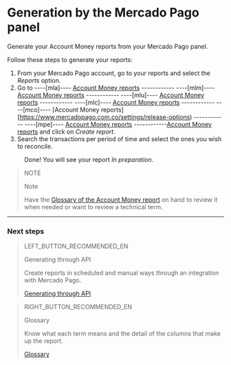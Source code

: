 
# Generation by the Mercado Pago panel

Generate your Account Money reports from your Mercado Pago panel.


Follow these steps to generate your reports:

1. From your Mercado Pago account, go to your reports and select the *Reports* option.
1. Go to ----[mla]---- [Account Money reports](https://www.mercadopago.com.ar/settings/release-options) ------------ ----[mlm]---- [Account Money reports](https://www.mercadopago.com.mlm/settings/release-options) ------------ ----[mlu]---- [Account Money reports](https://www.mercadopago.com.uy/settings/release-options) ------------ ----[mlc]---- [Account Money reports](https://www.mercadopago.com.cl/settings/release-options) ------------ ----[mco]---- [Account Money reports][https://www.mercadopago.com.co/settings/release-options) ------------ ----[mpe]---- [Account Money reports](https://www.mercadopago.com.pe/settings/release-options) ------------[Account Money reports]() and click on *Create report*.
1. Search the transactions per period of time and select the ones you wish to reconcile. 

<span style="margin-left:40px">Done! You will see your report *In preparation*.</span>

> NOTE
>
> Note
>
> Have the [Glossary of the Account Money report](https://www.mercadopago.com.ar/developers/en/guides/reports/account-money/glossary) on hand to review it when needed or want to review a technical term.

<hr/>

### Next steps

> LEFT_BUTTON_RECOMMENDED_EN
>
> Generating through API
>
> Create reports in scheduled and manual ways through an integration with Mercado Pago.
>
> [Generating through API](https://www.mercadopago.com.ar/developers/en/guides/reports/account-money/api)

> RIGHT_BUTTON_RECOMMENDED_EN
>
> Glossary
>
> Know what each term means and the detail of the columns that make up the report.
>
> [Glossary](https://www.mercadopago.com.ar/developers/en/guides/reports/account-money/glossary)
